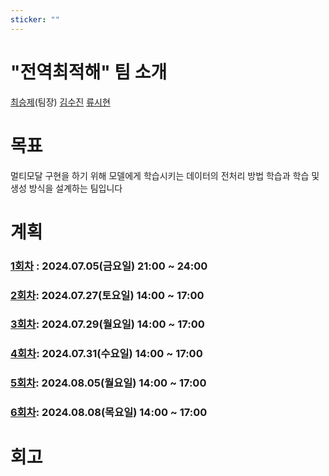 ```yaml
---
sticker: ""
---
```

# "전역최적해" 팀 소개

[최승제](https://choiseungje.github.io/choiseungje-개인/)(팀장)
[김수진](https://wldwlddl.github.io/)
[류시현](https://rshyun.github.io/)

# 목표
멀티모달 구현을 하기 위해  모델에게 학습시키는 데이터의  전처리 방법 학습과 학습 및 생성 방식을 설계하는 팀입니다  

# 계획

### [1회차](https://choiseungje.github.io/%EC%A0%84%EC%97%AD%EC%B5%9C%EC%A0%81%ED%95%B4-%ED%8C%80/1%ED%9A%8C%EC%B0%A8.html) : 2024.07.05(금요일) 21:00 ~ 24:00 
### [2회차](https://choiseungje.github.io/%EC%A0%84%EC%97%AD%EC%B5%9C%EC%A0%81%ED%95%B4-%ED%8C%80/2%ED%9A%8C%EC%B0%A8.html): 2024.07.27(토요일) 14:00 ~ 17:00
### [3회차](https://choiseungje.github.io/%EC%A0%84%EC%97%AD%EC%B5%9C%EC%A0%81%ED%95%B4-%ED%8C%80/3%ED%9A%8C%EC%B0%A8.html): 2024.07.29(월요일) 14:00 ~ 17:00
### [4회차](https://choiseungje.github.io/%EC%A0%84%EC%97%AD%EC%B5%9C%EC%A0%81%ED%95%B4-%ED%8C%80/4%ED%9A%8C%EC%B0%A8.html): 2024.07.31(수요일) 14:00 ~ 17:00
### [5회차](https://choiseungje.github.io/%EC%A0%84%EC%97%AD%EC%B5%9C%EC%A0%81%ED%95%B4-%ED%8C%80/5%ED%9A%8C%EC%B0%A8.html): 2024.08.05(월요일) 14:00 ~ 17:00
### [6회차](https://choiseungje.github.io/%EC%A0%84%EC%97%AD%EC%B5%9C%EC%A0%81%ED%95%B4-%ED%8C%80/6%ED%9A%8C%EC%B0%A8.html): 2024.08.08(목요일) 14:00 ~ 17:00

# 회고











